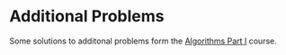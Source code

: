 # Additional Problems

Some solutions to additonal problems form the [Algorithms Part I](https://www.coursera.org/learn/algorithms-part1) course.
